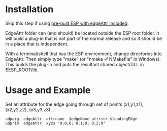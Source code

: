# Installation
Skip this step if using [pre-pulit ESP with edgeAttr included](https://github.com/flexcompute/EngineeringSketchPad/releases/tag/ESP121-Pre-Built-edgeAttr).

EdgeAttr folder can (and should) be located outside the ESP root folder.
It will build a plug-in that is not part of the normal release and so it should be in a place that is independent.

With a terminal/shell that has the ESP environment, change directories into EdgeAttr.
Then simply type "make" (or "nmake -f NMakefile" in Windows).
This builds the plug-in and puts the resultant shared object/DLL in $ESP_ROOT/lib.

# Usage and Example
Set an attribute for the edge going through set of points (x1,y1,z1), (x2,y2,z2), (x3,y3,z3) ...
```
udparg  edgeAttr  attrname  $edgeName attrstr $leadingEdge
udprim  edgeAttr  xyzs "0;0;0; 0;1;0; 0;2;0"
```
